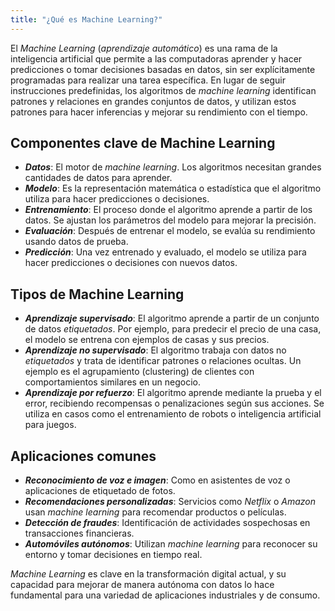 ```yaml
---
title: "¿Qué es Machine Learning?"
---
```

El *Machine Learning* (*aprendizaje automático*) es una rama de la inteligencia artificial que permite a las computadoras aprender y hacer predicciones o tomar decisiones basadas en datos, sin ser explícitamente programadas para realizar una tarea específica. En lugar de seguir instrucciones predefinidas, los algoritmos de *machine learning* identifican patrones y relaciones en grandes conjuntos de datos, y utilizan estos patrones para hacer inferencias y mejorar su rendimiento con el tiempo.

## Componentes clave de Machine Learning
* ***Datos***: El motor de *machine learning*. Los algoritmos necesitan grandes cantidades de datos para aprender.
* ***Modelo***: Es la representación matemática o estadística que el algoritmo utiliza para hacer predicciones o decisiones.
* ***Entrenamiento***: El proceso donde el algoritmo aprende a partir de los datos. Se ajustan los parámetros del modelo para mejorar la precisión.
* ***Evaluación***: Después de entrenar el modelo, se evalúa su rendimiento usando datos de prueba.
* ***Predicción***: Una vez entrenado y evaluado, el modelo se utiliza para hacer predicciones o decisiones con nuevos datos.
  
## Tipos de Machine Learning

* ***Aprendizaje supervisado***: El algoritmo aprende a partir de un conjunto de datos *etiquetados*. Por ejemplo, para predecir el precio de una casa, el modelo se entrena con ejemplos de casas y sus precios. 
* ***Aprendizaje no supervisado***: El algoritmo trabaja con datos no *etiquetados* y trata de identificar patrones o relaciones ocultas. Un ejemplo es el agrupamiento (clustering) de clientes con comportamientos similares en un negocio. 
* ***Aprendizaje por refuerzo***: El algoritmo aprende mediante la prueba y el error, recibiendo recompensas o penalizaciones según sus acciones. Se utiliza en casos como el entrenamiento de robots o inteligencia artificial para juegos.
 
## Aplicaciones comunes
* ***Reconocimiento de voz e imagen***: Como en asistentes de voz o aplicaciones de etiquetado de fotos.
* ***Recomendaciones personalizadas***: Servicios como *Netflix* o *Amazon* usan *machine learning* para recomendar productos o películas.
* ***Detección de fraudes***: Identificación de actividades sospechosas en transacciones financieras.
* ***Automóviles autónomos***: Utilizan *machine learning* para reconocer su entorno y tomar decisiones en tiempo real.

*Machine Learning* es clave en la transformación digital actual, y su capacidad para mejorar de manera autónoma con datos lo hace fundamental para una variedad de aplicaciones industriales y de consumo.

 

